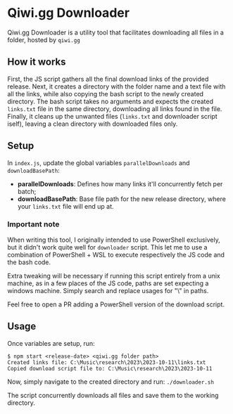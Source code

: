 # Qiwi.gg Downloader

Qiwi.gg Downloader is a utility tool that facilitates downloading all files in a folder, hosted by `qiwi.gg`

## How it works

First, the JS script gathers all the final download links of the provided release. Next, it creates a directory with the folder name and a text file with all the links, while also copying the bash script to the newly created directory. The bash script takes no arguments and expects the created `links.txt` file in the same directory, downloading all links found in the file. Finally, it cleans up the unwanted files (`links.txt` and downloader script iself), leaving a clean directory with downloaded files only.

## Setup

In `index.js`, update the global variables `parallelDownloads` and `downloadBasePath`:
- **parallelDownloads**: Defines how many links it'll concurrently fetch per batch;
- **downloadBasePath**: Base file path for the new release directory, where your `links.txt` file will end up at.

### Important note

When writing this tool, I originally intended to use PowerShell exclusively, but it didn't work quite well for `downloader` script. This let me to use a combination of PowerShell + WSL to execute respectively the JS code and the bash code. 

Extra tweaking will be necessary if running this script entirely from a unix machine, as in a few places of the JS code, paths are set expecting a windows machine. Simply search and replace usages for "\\" in paths.

Feel free to open a PR adding a PowerShell version of the download script.

## Usage

Once variables are setup, run:

```
$ npm start <release-date> <qiwi.gg folder path>
Created links file: C:\Music\research\2023\2023-10-11\links.txt
Copied download script file to: C:\Music\research\2023\2023-10-11
```

Now, simply navigate to the created directory and run:
`./downloader.sh` 

The script concurrently downloads all files and save them to the working directory.
